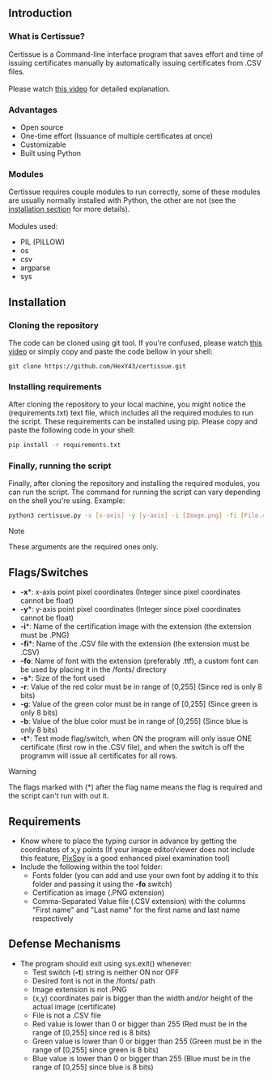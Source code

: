 ## Introduction
### What is Certissue?
Certissue is a Command-line interface program that saves effort and time of issuing certificates manually by automatically issuing certificates from .CSV files.
\
<br>
Please watch [this video](https://www.youtube.com/watch?v=Dp0G7kCMTjw) for detailed explanation.

### Advantages
- Open source
- One-time effort (Issuance of multiple certificates at once)
- Customizable
- Built using Python

### Modules
Certissue requires couple modules to run correctly, some of these modules are usually normally installed with Python, the other are not (see the [installation section](#installtion) for more details).
<br>
\
Modules used:
- PIL (PILLOW)
- os
- csv
- argparse
- sys

## Installation
### Cloning the repository
The code can be cloned using git tool. If you're confused, please watch [this video](https://www.youtube.com/watch?v=q9wc7hUrW8U) or simply copy and paste the code bellow in your shell:
```
git clone https://github.com/HexY43/certissue.git
```

### Installing requirements
After cloning the repository to your local machine, you might notice the (requirements.txt) text file, which includes all the required modules to run the script. These requirements can be installed using pip. Please copy and paste the following code in your shell:
```bash
pip install -r requirements.txt
```
### Finally, running the script
Finally, after cloning the repository and installing the required modules, you can run the script. The command for running the script can vary depending on the shell you're using. Example:
```bash
python3 certissue.py -x [x-axis] -y [y-axis] -i [Image.png] -fi [File.csv] -s [SIZE] -t [ON/OFF]
```
> [!NOTE]
> These arguments are the required ones only.
## Flags/Switches
- **-x***: x-axis point pixel coordinates (Integer since pixel coordinates cannot be float)
- **-y***: y-axis point pixel coordinates (Integer since pixel coordinates cannot be float)
- **-i***: Name of the certification image with the extension (the extension must be .PNG)
- **-fi***: Name of the .CSV file with the extension (the extension must be .CSV)
- **-fo**: Name of font with the extension (preferably .ttf), a custom font can be used by placing it in the /fonts/ directory
- **-s***: Size of the font used
- **-r**: Value of the red color must be in range of [0,255] (Since red is only 8 bits)
- **-g**: Value of the green color must be in range of [0,255] (Since green is only 8 bits)
- **-b**: Value of the blue color must be in range of [0,255] (Since blue is only 8 bits)
- **-t***: Test mode flag/switch, when ON the program will only issue ONE certificate (first row in the .CSV file), and when the switch is off the programm will issue all certificates for all rows.
> [!WARNING]
> The flags marked with (*) after the flag name means the flag is required and the script can't run with out it.

## Requirements
- Know where to place the typing cursor in advance by getting the coordinates of x,y points (If your image editor/viewer does not include this feature, [PixSpy](PixSpy.com) is a good enhanced pixel examination tool)
- Include the following within the tool folder:
    - Fonts folder (you can add and use your own font by adding it to this folder and passing it using the **-fo** switch)
    - Certification as image (.PNG extension)
    - Comma-Separated Value file (.CSV extension) with the columns "First name" and "Last name" for the first name and last name respectively

## Defense Mechanisms
- The program should exit using sys.exit() whenever:
    - Test switch (**-t**) string is neither ON nor OFF
    - Desired font is not in the /fonts/ path
    - Image extension is not .PNG
    - (x,y) coordinates pair is bigger than the width and/or height of the actual image (certificate)
    - File is not a .CSV file
    - Red value is lower than 0 or bigger than 255 (Red must be in the range of [0,255] since red is 8 bits)
    - Green value is lower than 0 or bigger than 255 (Green must be in the range of [0,255] since green is 8 bits)
    - Blue value is lower than 0 or bigger than 255 (Blue must be in the range of [0,255] since blue is 8 bits)
